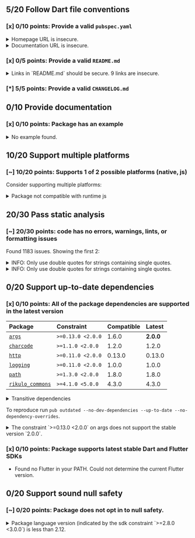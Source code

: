 ## 5/20 Follow Dart file conventions

### [x] 0/10 points: Provide a valid `pubspec.yaml`

<details>
<summary>
Homepage URL is insecure.
</summary>

Update the `homepage` field and use a secure (`https`) URL.
</details>
<details>
<summary>
Documentation URL is insecure.
</summary>

Update the `documentation` field and use a secure (`https`) URL.
</details>

### [x] 0/5 points: Provide a valid `README.md`

<details>
<summary>
Links in `README.md` should be secure. 9 links are insecure.
</summary>

`README.md:2:4`

```
  ╷
2 │ <p><a href="http://rikulo.org/projects/stream">Stream</a> is a Dart web server supporting request routing, filtering, template engine, WebSocket, MVC design pattern and file-based static resources.</p>
  │    ^^^^^^^^^^^^^^^^^^^^^^^^^^^^^^^^^^^^^^^^^^^^
  ╵
```

Use `https` URLs instead.
</details>

### [*] 5/5 points: Provide a valid `CHANGELOG.md`


## 0/10 Provide documentation

### [x] 0/10 points: Package has an example

<details>
<summary>
No example found.
</summary>

See [package layout](https://dart.dev/tools/pub/package-layout#examples) guidelines on how to add an example.
</details>

## 10/20 Support multiple platforms

### [~] 10/20 points: Supports 1 of 2 possible platforms (**native**, js)

Consider supporting multiple platforms:

<details>
<summary>
Package not compatible with runtime js
</summary>

Because:
* `package:stream/stream.dart` that imports:
* `package:stream/plugin.dart` that imports:
* `package:rikulo_commons/io.dart` that imports:
* `dart:io`
</details>

## 20/30 Pass static analysis

### [~] 20/30 points: code has no errors, warnings, lints, or formatting issues

Found 1183 issues. Showing the first 2:

<details>
<summary>
INFO: Only use double quotes for strings containing single quotes.
</summary>

`bin/rspc.dart:10:8`

```
   ╷
10 │ import "package:stream/rspc.dart" as rspc;
   │        ^^^^^^^^^^^^^^^^^^^^^^^^^^
   ╵
```

To reproduce make sure you are using [pedantic](https://pub.dev/packages/pedantic#using-the-lints) and run `dartanalyzer bin/rspc.dart`
</details>
<details>
<summary>
INFO: Only use double quotes for strings containing single quotes.
</summary>

`lib/plugin.dart:6:8`

```
  ╷
6 │ import "dart:async";
  │        ^^^^^^^^^^^^
  ╵
```

To reproduce make sure you are using [pedantic](https://pub.dev/packages/pedantic#using-the-lints) and run `dartanalyzer lib/plugin.dart`
</details>

## 0/20 Support up-to-date dependencies

### [x] 0/10 points: All of the package dependencies are supported in the latest version

|Package|Constraint|Compatible|Latest|
|:-|:-|:-|:-|
|[`args`]|`>=0.13.0 <2.0.0`|1.6.0|**2.0.0**|
|[`charcode`]|`>=1.1.0 <2.0.0`|1.2.0|1.2.0|
|[`http`]|`>=0.11.0 <2.0.0`|0.13.0|0.13.0|
|[`logging`]|`>=0.11.0 <2.0.0`|1.0.0|1.0.0|
|[`path`]|`>=1.3.0 <2.0.0`|1.8.0|1.8.0|
|[`rikulo_commons`]|`>=4.1.0 <5.0.0`|4.3.0|4.3.0|

<details><summary>Transitive dependencies</summary>

|Package|Constraint|Compatible|Latest|
|:-|:-|:-|:-|
|[`collection`]|-|1.15.0|1.15.0|
|[`http_parser`]|-|4.0.0|4.0.0|
|[`meta`]|-|1.3.0|1.3.0|
|[`mime`]|-|1.0.0|1.0.0|
|[`pedantic`]|-|1.11.0|1.11.0|
|[`source_span`]|-|1.8.1|1.8.1|
|[`string_scanner`]|-|1.1.0|1.1.0|
|[`term_glyph`]|-|1.2.0|1.2.0|
|[`typed_data`]|-|1.3.0|1.3.0|
</details>

To reproduce run `pub outdated --no-dev-dependencies --up-to-date --no-dependency-overrides`.

[`args`]: https://pub.dev/packages/args
[`charcode`]: https://pub.dev/packages/charcode
[`http`]: https://pub.dev/packages/http
[`logging`]: https://pub.dev/packages/logging
[`path`]: https://pub.dev/packages/path
[`rikulo_commons`]: https://pub.dev/packages/rikulo_commons
[`collection`]: https://pub.dev/packages/collection
[`http_parser`]: https://pub.dev/packages/http_parser
[`meta`]: https://pub.dev/packages/meta
[`mime`]: https://pub.dev/packages/mime
[`pedantic`]: https://pub.dev/packages/pedantic
[`source_span`]: https://pub.dev/packages/source_span
[`string_scanner`]: https://pub.dev/packages/string_scanner
[`term_glyph`]: https://pub.dev/packages/term_glyph
[`typed_data`]: https://pub.dev/packages/typed_data

<details>
<summary>
The constraint `>=0.13.0 <2.0.0` on args does not support the stable version `2.0.0`.
</summary>

Try running `dart pub upgrade --major-versions args` to update the constraint.
</details>

### [x] 0/10 points: Package supports latest stable Dart and Flutter SDKs

* Found no Flutter in your PATH. Could not determine the current Flutter version.

## 0/20 Support sound null safety

### [~] 0/20 points: Package does not opt in to null safety.

<details>
<summary>
Package language version (indicated by the sdk constraint `>=2.8.0 <3.0.0`) is less than 2.12.
</summary>

Consider [migrating](https://dart.dev/null-safety/migration-guide).
</details>
